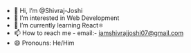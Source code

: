- 👋 Hi, I’m @Shivraj-Joshi
- 👀 I’m interested in Web Development
- 🌱 I’m currently learning React⚛️
- 📫 How to reach me - email:- iamshivrajjoshi07@gmail.com
- 😄 Pronouns: He/Him
<!---
Shivraj-Joshi/Shivraj-Joshi is a ✨ special ✨ repository because its `README.md` (this file) appears on your GitHub profile.
You can click the Preview link to take a look at your changes.
--->
